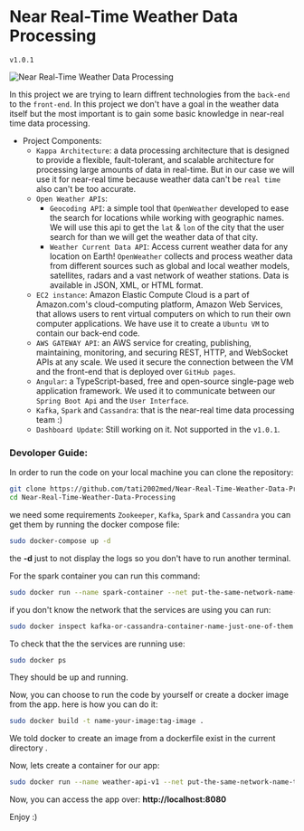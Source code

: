 # Near Real-Time Weather Data Processing
`v1.0.1`

![Near Real-Time Weather Data Processing](https://github.com/tati2002med/Near-Real-Time-Weather-Data-Processing/assets/95311883/9e8e3249-a890-43b9-bb61-f1c7e5151aa7)

In this project we are trying to learn diffrent technologies from the `back-end` to the `front-end`. In this project we don't have a goal in the weather data itself but the most important is to gain some basic knowledge in near-real time data processing.
- Project Components:
    - `Kappa Architecture`: a data processing architecture that is designed to provide a flexible, fault-tolerant, and scalable architecture for processing large amounts of data in real-time. But in our case we will use it for near-real time because weather data can't be `real time` also can't be too accurate.
    - `Open Weather APIs`:
      - `Geocoding API`: a simple tool that `OpenWeather` developed to ease the search for locations while working with geographic names. We will use this api to get the `lat` & `lon` of the city that the user search for than we will get the weather data of that city. 
      - `Weather Current Data API`: Access current weather data for any location on Earth! `OpenWeather` collects and process weather data from different sources such as global and local weather models, satellites, radars and a vast network of weather stations. Data is available in JSON, XML, or HTML format.
    - `EC2 instance`: Amazon Elastic Compute Cloud is a part of Amazon.com's cloud-computing platform, Amazon Web Services, that allows users to rent virtual computers on which to run their own computer applications. We have use it to create a `Ubuntu VM` to contain our back-end code.
    - `AWS GATEWAY API`: an AWS service for creating, publishing, maintaining, monitoring, and securing REST, HTTP, and WebSocket APIs at any scale. We used it secure the connection between the VM and the front-end that is deployed over `GitHub pages`.
    - `Angular`: a TypeScript-based, free and open-source single-page web application framework. We used it to communicate between our `Spring Boot Api` and the `User Interface`.
    - `Kafka`, `Spark` and `Cassandra`: that is the near-real time data processing team :)
    - `Dashboard Update`: Still working on it. Not supported in the `v1.0.1`.

### Devoloper Guide:
In order to run the code on your local machine you can clone the repository:
```bash
git clone https://github.com/tati2002med/Near-Real-Time-Weather-Data-Processing.git
cd Near-Real-Time-Weather-Data-Processing
```
we need some requirements `Zookeeper`, `Kafka`, `Spark` and `Cassandra` you can get them by running the docker compose file:
```bash
sudo docker-compose up -d
```
the **-d** just to not display the logs so you don't have to run another terminal.

For the spark container you can run this command:
```bash
sudo docker run --name spark-container --net put-the-same-network-name-that-the-services-running-in -it apache/spark:v3.2.3 /opt/spark/bin/spark-shell
```

if you don't know the network that the services are using you can run:
```bash
sudo docker inspect kafka-or-cassandra-container-name-just-one-of-them
```

To check that the the services are running use:
```bash
sudo docker ps
```
They should be up and running.

Now, you can choose to run the code by yourself or create a docker image from the app. here is how you can do it:
```bash
sudo docker build -t name-your-image:tag-image .
```
We told docker to create an image from a dockerfile exist in the current directory .

Now, lets create a container for our app:
```bash
sudo docker run --name weather-api-v1 --net put-the-same-network-name-that-the-services-running-in -p 8080:8080 name-your-image:tag-image
```
Now, you can access the app over: **http://localhost:8080**

Enjoy :)
